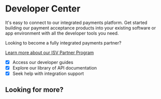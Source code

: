 # Developer Center

It's easy to connect to our integrated payments platform.
Get started building our payment acceptance products into
your existing software or app environment with all the
developer tools you need.

Looking to become a fully integrated payments partner?

[Learn more about our ISV Partner Program](https://cardconnect.com/isv-payments)

- [x] Access our developer guides
- [x] Explore our library of API documentation
- [x] Seek help with integration support

<!-- type: row -->

<!-- type: card
title: CardPointe Gateway
description: Simply integrate secure payment acceptance into software and commercial applications.
link:
-->

<!-- type: card
title: Hosted iFrame Tokenizer
description: A solution that reduces PCI scope by adding a secure credit card entry field to a website or application.
link: 
-->

<!-- type: card
title: CardPointe Integrated Terminal
description: Connect your software or mPOS application to our cloud-based solution for easy integration to P2PE terminal devices.
link: 
-->

<!-- type: row-end -->

<!-- type: row -->

<!-- type: card
title: CoPilot
description: Allow your partners to seamlessly board clients and manage their own portfolios.
link:
-->

<!-- type: card
title: Mobile SDKs
description: Bring payment acceptance to your consumer or employee-facing mobile app with our CardPointe Mobile SDKs.
link: 
-->

<!-- type: card
title: CardSecure
description: Secure data with our powerful PCI-validated P2PE and patented tokenization.
link: 
-->

<!-- type: row-end -->

<!-- type: row -->

<!-- type: card
title: eCommerce Plugins
description: Process credit cards through the CardPointe Gateway using our Hosted Payment Page and Shopping Cart plugins.
link:
-->

<!-- type: card
title: PANpad
description: A simple, secure and PCI-validated solution ideal for merchants not seeking a feature-rich POS terminal.
link: 
-->

<!-- type: row-end -->

<!-- type: row -->

<!-- type: card
title: Magtek Devices
description: A supported magstripe reader for credit card authorization or tokenization.
link:
-->

<!-- type: card
title: BluePay Gateway
description: Integrate your eCommerce business to an award-winning gateway for secure online payment acceptance.
link: 
-->

<!-- type: row-end -->

## Looking for more?

<!-- type: row -->

<!-- type: card
title: Support Center
link:
-->

<!-- type: card
title: Sustem Status
link: https://status.cardconnect.com/
-->

<!-- type: card
title: PGP Key
link: 
-->

<!-- type: row-end -->
